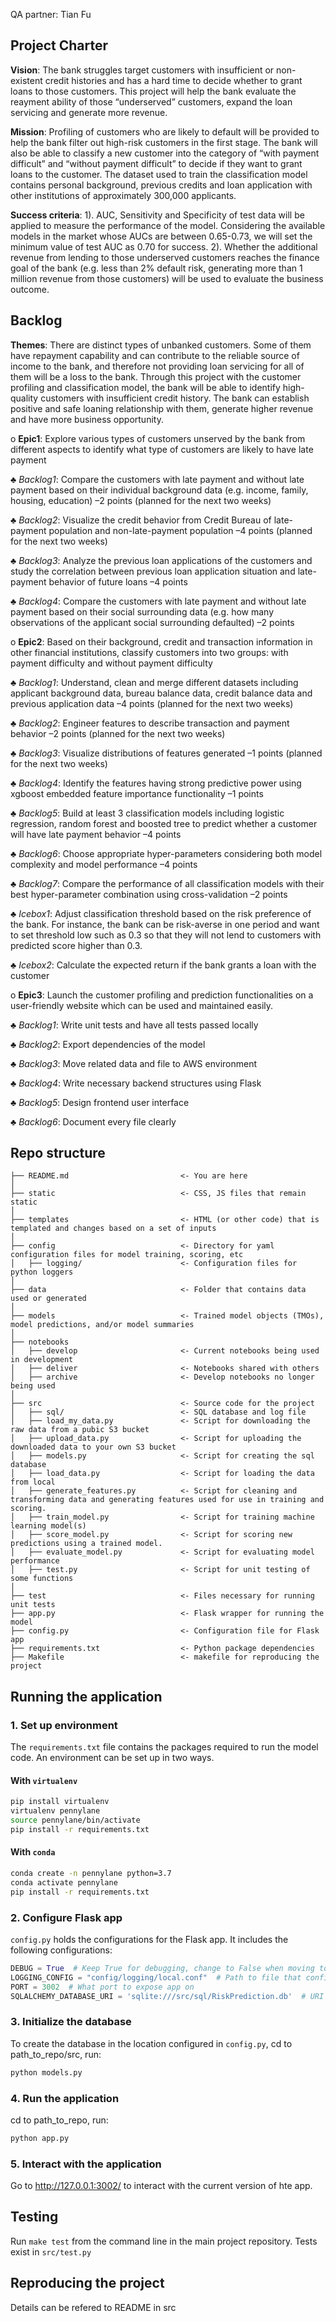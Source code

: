 
<!-- tocstop -->

QA partner: Tian Fu

## Project Charter 

**Vision**: The bank struggles  target customers with insufficient or non-existent credit histories and has a hard time to decide whether to grant loans to those customers. This project will help the bank evaluate the reayment ability of those “underserved” customers, expand the loan servicing and generate more revenue.

**Mission**: Profiling of customers who are likely to default will be provided to help the bank filter out high-risk customers in the first stage. The bank will also be able to classify a new customer into the category of “with payment difficult” and “without payment difficult” to decide if they want to grant loans to the customer. The dataset used to train the classification model contains personal background, previous credits and loan application with other institutions of approximately 300,000 applicants. 

**Success criteria**: 1). AUC, Sensitivity and Specificity of test data will be applied to measure the performance of the model. Considering the available models in the market whose AUCs are between 0.65-0.73, we will set the minimum value of test AUC as 0.70 for success. 2). Whether the additional revenue from lending to those underserved customers reaches the finance goal of the bank (e.g. less than 2% default risk, generating more than 1 million revenue from those customers) will be used to evaluate the business outcome.

## Backlog
**Themes**: There are distinct types of unbanked customers. Some of them have repayment capability and can contribute to the reliable source of income to the bank, and therefore not providing loan servicing for all of them will be a loss to the bank. Through this project with the customer profiling and classification model, the bank will be able to identify high-quality customers with insufficient credit history. The bank can establish positive and safe loaning relationship with them, generate higher revenue and have more business opportunity. 

o **Epic1**: Explore various types of customers unserved by the bank from different aspects to identify what type of customers are likely to have late payment 

♣ *Backlog1*: Compare the customers with late payment and without late payment based on their individual background data (e.g. income, family, housing, education) –2 points (planned for the next two weeks)

♣ *Backlog2*: Visualize the credit behavior from Credit Bureau of late-payment population and non-late-payment population –4 points (planned for the next two weeks)

♣ *Backlog3*: Analyze the previous loan applications of the customers and study the correlation between previous loan application situation and late-payment behavior of future loans –4 points 

♣ *Backlog4*: Compare the customers with late payment and without late payment based on their social surrounding data (e.g. how many observations of the applicant social surrounding defaulted) –2 points

o **Epic2**: Based on their background, credit and transaction information in other financial institutions, classify customers into two groups: with payment difficulty and without payment difficulty 

♣ *Backlog1*: Understand, clean and merge different datasets including applicant background data, bureau balance data, credit balance data and previous application data –4 points (planned for the next two weeks)

♣ *Backlog2*: Engineer features to describe transaction and payment behavior –2 points (planned for the next two weeks)

♣ *Backlog3*: Visualize distributions of features generated –1 points (planned for the next two weeks)

♣ *Backlog4*: Identify the features having strong predictive power using xgboost embedded feature importance functionality –1 points

♣ *Backlog5*: Build at least 3 classification models including logistic regression, random forest and boosted tree to predict whether a customer will have late payment behavior –4 points

♣ *Backlog6*: Choose appropriate hyper-parameters considering both model complexity and model performance –4 points

♣ *Backlog7*: Compare the performance of all classification models with their best hyper-parameter combination using cross-validation –2 points

♣ *Icebox1*: Adjust classification threshold based on the risk preference of the bank. For instance, the bank can be risk-averse in one period and want to set threshold low such as 0.3 so that they will not lend to customers with predicted score higher than 0.3.

♣ *Icebox2*: Calculate the expected return if the bank grants a loan with the customer

o **Epic3**: Launch the customer profiling and prediction functionalities on a user-friendly website which can be used and maintained easily.

♣ *Backlog1*:  Write unit tests and have all tests passed locally

♣ *Backlog2*: Export dependencies of the model

♣ *Backlog3*: Move related data and file to AWS environment

♣ *Backlog4*: Write necessary backend structures using Flask

♣ *Backlog5*: Design frontend user interface

♣ *Backlog6*: Document every file clearly

## Repo structure 
```
├── README.md                         <- You are here
│
├── static                            <- CSS, JS files that remain static 
│
├── templates						  <- HTML (or other code) that is templated and changes based on a set of inputs
│
├── config                            <- Directory for yaml configuration files for model training, scoring, etc
│   ├── logging/                      <- Configuration files for python loggers
│
├── data                              <- Folder that contains data used or generated 
│
├── models                            <- Trained model objects (TMOs), model predictions, and/or model summaries
│   
├── notebooks
│   ├── develop                       <- Current notebooks being used in development
│   ├── deliver                       <- Notebooks shared with others
│   ├── archive                       <- Develop notebooks no longer being used
│
├── src                               <- Source code for the project 
│   ├── sql/                          <- SQL database and log file
│   ├── load_my_data.py               <- Script for downloading the raw data from a pubic S3 bucket 
│   ├── upload_data.py                <- Script for uploading the downloaded data to your own S3 bucket
│   ├── models.py                     <- Script for creating the sql database
│   ├── load_data.py                  <- Script for loading the data from local
│   ├── generate_features.py          <- Script for cleaning and transforming data and generating features used for use in training and scoring.
│   ├── train_model.py                <- Script for training machine learning model(s)
│   ├── score_model.py                <- Script for scoring new predictions using a trained model.
│   ├── evaluate_model.py             <- Script for evaluating model performance 
│   ├── test.py                       <- Script for unit testing of some functions
│   
├── test                              <- Files necessary for running unit tests 
├── app.py                            <- Flask wrapper for running the model 
├── config.py                         <- Configuration file for Flask app
├── requirements.txt                  <- Python package dependencies 
├── Makefile                          <- makefile for reproducing the project
```

## Running the application 
### 1. Set up environment 
The `requirements.txt` file contains the packages required to run the model code. An environment can be set up in two ways. 
#### With `virtualenv`
```bash
pip install virtualenv
virtualenv pennylane
source pennylane/bin/activate
pip install -r requirements.txt
```
#### With `conda`
```bash
conda create -n pennylane python=3.7
conda activate pennylane
pip install -r requirements.txt
```

### 2. Configure Flask app 
`config.py` holds the configurations for the Flask app. It includes the following configurations:
```python
DEBUG = True  # Keep True for debugging, change to False when moving to production 
LOGGING_CONFIG = "config/logging/local.conf"  # Path to file that configures Python logger
PORT = 3002  # What port to expose app on 
SQLALCHEMY_DATABASE_URI = 'sqlite:///src/sql/RiskPrediction.db'  # URI for database that contains tracks
```

### 3. Initialize the database 
To create the database in the location configured in `config.py`, cd to path_to_repo/src, run:
 ```bash
 python models.py
 ```

### 4. Run the application
cd to path_to_repo, run: 
 ```bash
 python app.py 
 ```

### 5. Interact with the application 
Go to http://127.0.0.1:3002/ to interact with the current version of hte app. 


## Testing 
Run `make test` from the command line in the main project repository. 
Tests exist in `src/test.py`

## Reproducing the project
Details can be refered to README in src